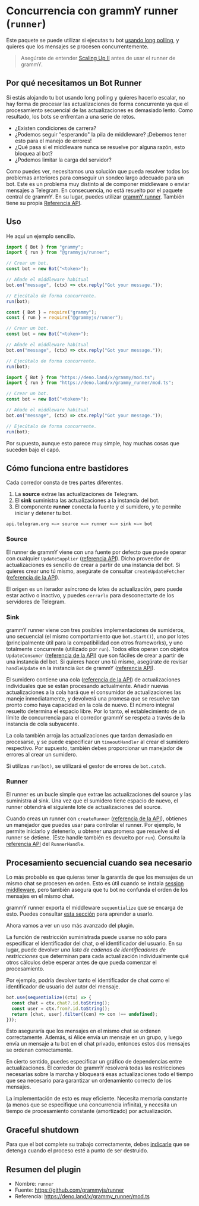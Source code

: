 # Concurrencia con grammY runner (`runner`)

Este paquete se puede utilizar si ejecutas tu bot [usando long polling](../guide/deployment-types.md), y quieres que los mensajes se procesen concurrentemente.

> Asegúrate de entender [Scaling Up II](../advanced/scaling.md#long-polling) antes de usar el runner de grammY.

## Por qué necesitamos un Bot Runner

Si estás alojando tu bot usando long polling y quieres hacerlo escalar, no hay forma de procesar las actualizaciones de forma concurrente ya que el procesamiento secuencial de las actualizaciones es demasiado lento.
Como resultado, los bots se enfrentan a una serie de retos.

- ¿Existen condiciones de carrera?
- ¿Podemos seguir "esperando" la pila de middleware? ¡Debemos tener esto para el manejo de errores!
- ¿Qué pasa si el middleware nunca se resuelve por alguna razón, esto bloquea al bot?
- ¿Podemos limitar la carga del servidor?

Como puedes ver, necesitamos una solución que pueda resolver todos los problemas anteriores para conseguir un sondeo largo adecuado para un bot.
Este es un problema muy distinto al de componer middleware o enviar mensajes a Telegram.
En consecuencia, no está resuelto por el paquete central de grammY.
En su lugar, puedes utilizar [grammY runner](https://github.com/grammyjs/runner).
También tiene su propia [Referencia API](https://deno.land/x/grammy_runner/mod.ts).

## Uso

He aquí un ejemplo sencillo.

<CodeGroup>
  <CodeGroupItem title="TypeScript" active>

```ts
import { Bot } from "grammy";
import { run } from "@grammyjs/runner";

// Crear un bot.
const bot = new Bot("<token>");

// Añade el middleware habitual
bot.on("message", (ctx) => ctx.reply("Got your message."));

// Ejecútalo de forma concurrente.
run(bot);
```

</CodeGroupItem>
 <CodeGroupItem title="JavaScript">

```ts
const { Bot } = require("grammy");
const { run } = require("@grammyjs/runner");

// Crear un bot.
const bot = new Bot("<token>");

// Añade el middleware habitual
bot.on("message", (ctx) => ctx.reply("Got your message."));

// Ejecútalo de forma concurrente.
run(bot);
```

</CodeGroupItem>
 <CodeGroupItem title="Deno">

```ts
import { Bot } from "https://deno.land/x/grammy/mod.ts";
import { run } from "https://deno.land/x/grammy_runner/mod.ts";

// Crear un bot.
const bot = new Bot("<token>");

// Añade el middleware habitual
bot.on("message", (ctx) => ctx.reply("Got your message."));

// Ejecútalo de forma concurrente.
run(bot);
```

</CodeGroupItem>
</CodeGroup>

Por supuesto, aunque esto parece muy simple, hay muchas cosas que suceden bajo el capó.

## Cómo funciona entre bastidores

Cada corredor consta de tres partes diferentes.

1. La **source** extrae las actualizaciones de Telegram.
2. El **sink** suministra las actualizaciones a la instancia del bot.
3. El componente **runner** conecta la fuente y el sumidero, y te permite iniciar y detener tu bot.

```asciiart:no-line-numbers
api.telegram.org <—> source <—> runner <—> sink <—> bot
```

### Source

El runner de grammY viene con una fuente por defecto que puede operar con cualquier `UpdateSupplier` ([referencia API](https://deno.land/x/grammy_runner/mod.ts?s=UpdateSupplier)).
Dicho proveedor de actualizaciones es sencillo de crear a partir de una instancia del bot.
Si quieres crear uno tú mismo, asegúrate de consultar `createUpdateFetcher` ([referencia de la API](https://deno.land/x/grammy_runner/mod.ts?s=createUpdateFetcher)).

El origen es un iterador asíncrono de lotes de actualización, pero puede estar activo o inactivo, y puedes `cerrarlo` para desconectarte de los servidores de Telegram.

### Sink

grammY runner viene con tres posibles implementaciones de sumideros, uno secuencial (el mismo comportamiento que `bot.start()`), uno por lotes (principalmente útil para la compatibilidad con otros frameworks), y uno totalmente concurrente (utilizado por `run`).
Todos ellos operan con objetos `UpdateConsumer` ([referencia de la API](https://deno.land/x/grammy_runner/mod.ts?s=UpdateConsumer)) que son fáciles de crear a partir de una instancia del bot.
Si quieres hacer uno tú mismo, asegúrate de revisar `handleUpdate` en la instancia `Bot` de grammY ([referencia API](https://deno.land/x/grammy/mod.ts?s=Bot#method_handleUpdate_0)).

El sumidero contiene una cola ([referencia de la API](https://deno.land/x/grammy_runner/mod.ts?s=DecayingDeque)) de actualizaciones individuales que se están procesando actualmente.
Añadir nuevas actualizaciones a la cola hará que el consumidor de actualizaciones las maneje inmediatamente, y devolverá una promesa que se resuelve tan pronto como haya capacidad en la cola de nuevo.
El número integral resuelto determina el espacio libre.
Por lo tanto, el establecimiento de un límite de concurrencia para el corredor grammY se respeta a través de la instancia de cola subyacente.

La cola también arroja las actualizaciones que tardan demasiado en procesarse, y se puede especificar un `timeoutHandler` al crear el sumidero respectivo.
Por supuesto, también debes proporcionar un manejador de errores al crear un sumidero.

Si utilizas `run(bot)`, se utilizará el gestor de errores de `bot.catch`.

### Runner

El runner es un bucle simple que extrae las actualizaciones del source y las suministra al sink.
Una vez que el sumidero tiene espacio de nuevo, el runner obtendrá el siguiente lote de actualizaciones del source.

Cuando creas un runner con `createRunner` ([referencia de la API](https://deno.land/x/grammy_runner/mod.ts?s=createRunner)), obtienes un manejador que puedes usar para controlar el runner.
Por ejemplo, te permite iniciarlo y detenerlo, u obtener una promesa que resuelve si el runner se detiene.
(Este handle también es devuelto por `run`).
Consulta la [referencia API](https://deno.land/x/grammy_runner/mod.ts?s=RunnerHandle) del `RunnerHandle`.

## Procesamiento secuencial cuando sea necesario

Lo más probable es que quieras tener la garantía de que los mensajes de un mismo chat se procesen en orden.
Esto es útil cuando se instala [session middleware](./session.md), pero también asegura que tu bot no confunda el orden de los mensajes en el mismo chat.

grammY runner exporta el middleware `sequentialize` que se encarga de esto.
Puedes consultar [esta sección](../advanced/scaling.md#la-concurrencia-es-dificil) para aprender a usarlo.

Ahora vamos a ver un uso más avanzado del plugin.

La función de restricción suministrada puede usarse no sólo para especificar el identificador del chat, o el identificador del usuario.
En su lugar, puede devolver _una lista de cadenas de identificadores de restricciones_ que determinan para cada actualización individualmente qué otros cálculos debe esperar antes de que pueda comenzar el procesamiento.

Por ejemplo, podría devolver tanto el identificador de chat como el identificador de usuario del autor del mensaje.

```ts
bot.use(sequentialize((ctx) => {
  const chat = ctx.chat?.id.toString();
  const user = ctx.from?.id.toString();
  return [chat, user].filter((con) => con !== undefined);
}));
```

Esto aseguraría que los mensajes en el mismo chat se ordenen correctamente.
Además, si Alice envía un mensaje en un grupo, y luego envía un mensaje a tu bot en el chat privado, entonces estos dos mensajes se ordenan correctamente.

En cierto sentido, puedes especificar un gráfico de dependencias entre actualizaciones.
El corredor de grammY resolverá todas las restricciones necesarias sobre la marcha y bloqueará esas actualizaciones todo el tiempo que sea necesario para garantizar un ordenamiento correcto de los mensajes.

La implementación de esto es muy eficiente.
Necesita memoria constante (a menos que se especifique una concurrencia infinita), y necesita un tiempo de procesamiento constante (amortizado) por actualización.

## Graceful shutdown

Para que el bot complete su trabajo correctamente, debes [indicarle](../advanced/reliability.md#usando-grammy-runner) que se detenga cuando el proceso esté a punto de ser destruido.

## Resumen del plugin

- Nombre: `runner`
- Fuente: <https://github.com/grammyjs/runner>
- Referencia: <https://deno.land/x/grammy_runner/mod.ts>
